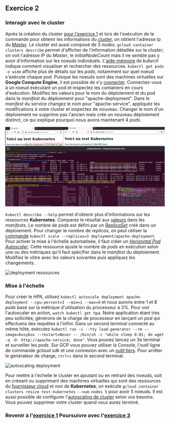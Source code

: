 ## Exercice 2

### Interagir avec le cluster
Après la création du cluster [pour l'exercice 1][1] et lors de l'exécution de la commande pour obtenir les informations du [cluster][3], on obtient l'adresse ip du [_Master_][4]. Le cluster est aussi composé de 3 _nodes_. `gcloud container clusters describe` permet d'afficher de l'information détaillée sur le cluster; on voit l'adresse IP du _Master_, le _initialNodeCount_ mais il ne semble pas y avoir d'information sur les noeuds individuels. L'[aide-mémoire][5] de _kubectl_ indique comment visualiser et rechercher des ressources. `kubectl get pods -o wide` affiche plus de détails sur les _pods_, notamment sur quel noeud s'exécute chaque _pod_. Puisque les noeuds sont des machines virtuelles sur **Google Compute Engine**, il est possible de s'y [connecter][6]. Connectez-vous à un noeud exécutant un pod et inspectez les containers en cours d'exécution. Modifiez les valeurs pour le nom du déploiement et du pod dans le _manifest_ du déploiement pour "apache-deployment". Dans le _manifest_ du service changez le nom pour "apache-service", appliquez les modifications à votre cluster et inspectez de nouveau. Changer le nom d'un déploiement ne supprime pas l'ancien mais crée un nouveau déploiement distinct, ce qui explique pourquoi nous avons maintenant 4 _pods_.

![noeud pod container][img0]

`kubectl describe --help` permet d'obtenir plus d'informations sur les ressources **Kubernetes**. Comparez le résultat aux [valeurs][7] dans les _manifests_. Le nombre de _pods_ est défini par un _[ReplicaSet][8]_ créé dans un déploiement.  Pour changer le nombre de _replicas_, on peut utiliser la [commande][9] `kubectl scale --replicas=3 deployment/apache-deployment`. Pour activer la mise à l'échelle automatisée, il faut créer un _[Horizontal Pod Autoscaler][10]_. Cette ressource ajuste le nombre de _pods_ en exécution selon une ou des métriques qu'il faut spécifier dans le _manifest_ du déploiement. Modifiez le vôtre avec les valeurs suivantes puis appliquez les changements.

![deployment ressources][img1]

### Mise à l'échelle
Pour créer le _HPA_, utilisez `kubectl autoscale deployment apache-deployment --cpu-percent=3 --min=1 --max=8` et nous aurons entre 1 et 8 _pods_ basé sur la métrique d'utilisation du processeur à 3%. Pour voir l'autoscaler en action, `watch kubectl get hpa`. Notre application étant très peu sollicitée, générons de la charge de processeur en lançant un _pod_ qui effectuera des requêtes à l'infini. Dans un second terminal connecté au même hôte, exécutez `kubectl run -i --tty load-generator --rm --image=busybox --restart=Never -- /bin/sh -c "while sleep 0.01; do wget -q -O- http://apache-service; done"`. Vous pouvez lancez un 3e terminal et surveiller les _pods_. Sur GCP vous pouvez utiliser la Console, l'outil ligne de commande _gcloud sdk_ et une connexion avec un [outil tiers][11]. Pour arrêter le générateur de charge, `ctrl+c` dans le second terminal.

![autoscaling deployment][img2]

Pour mettre à l'échelle le cluster en ajoutant ou en retirant des noeuds, soit en créeant ou supprimant des machines virtuelles qui sont des ressources du [fournisseur cloud][12] et non de **Kubernetes**, on exécute `gcloud container clusters resize test-kubernetes --num-nodes 5` pour avoir 5 noeuds. Il est aussi possible de configurer l'[autoscaling de cluster][13] selon vos besoins. Vous pouvez supprimer votre cluster quand vous aurez terminé.


### Revenir à l'[exercice 1][1]                  Poursuivre avec l'[exercice 3][2]


[1]: ./laboKube0.html
[2]: ./laboKube2.html

[3]: https://cloud.google.com/kubernetes-engine/docs/concepts/cluster-architecture
[4]: https://cloud.google.com/kubernetes-engine/docs/concepts/cluster-architecture#control_plane
[5]: https://kubernetes.io/fr/docs/reference/kubectl/cheatsheet/#visualisation-et-recherche-de-ressources
[6]: https://cloud.google.com/compute/docs/instances/connecting-to-instance
[7]: https://kubernetes.io/docs/concepts/overview/working-with-objects/labels/
[8]: https://kubernetes.io/fr/docs/concepts/workloads/controllers/replicaset/
[9]: https://kubernetes.io/fr/docs/reference/kubectl/cheatsheet/#mise-%C3%A0-l-%C3%A9chelle-de-ressources
[10]: https://kubernetes.io/docs/tasks/run-application/horizontal-pod-autoscale/
[11]: https://cloud.google.com/compute/docs/instances/connecting-advanced#windows-putty
[12]: https://cloud.google.com/kubernetes-engine/docs/how-to/resizing-a-cluster
[13]: https://cloud.google.com/kubernetes-engine/docs/concepts/cluster-autoscaler

[img0]: ./img/kube/kube2-0.png "noeud pod container"
[img1]: ./img/kube/kube2-1.png "deployment ressources"
[img2]: ./img/kube/kube2-2.png "autoscaling deployment"
